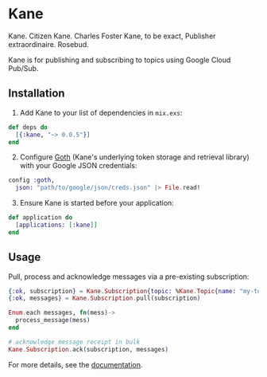 # Kane

Kane. Citizen Kane. Charles Foster Kane, to be exact, Publisher extraordinaire. Rosebud.

Kane is for publishing and subscribing to topics using Google Cloud Pub/Sub.

## Installation

1. Add Kane to your list of dependencies in `mix.exs`:
  ```elixir
  def deps do
    [{:kane, "~> 0.0.5"}]
  end
  ```

2. Configure [Goth](https://github.com/peburrows/goth) (Kane's underlying token storage and retrieval library) with your Google JSON credentials:
  ```elixir
  config :goth,
    json: "path/to/google/json/creds.json" |> File.read!
  ```

3. Ensure Kane is started before your application:
  ```elixir
  def application do
    [applications: [:kane]]
  end
  ```


## Usage

Pull, process and acknowledge messages via a pre-existing subscription:

```elixir
{:ok, subscription} = Kane.Subscription{topic: %Kane.Topic{name: "my-topic"}}
{:ok, messages} = Kane.Subscription.pull(subscription)

Enum.each messages, fn(mess)->
  process_message(mess)
end

# acknowledge message receipt in bulk
Kane.Subscription.ack(subscription, messages)
```

For more details, see the [documentation](http://hexdocs.pm/kane).
